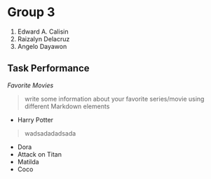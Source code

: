 # Group 3
1. Edward A. Calisin
2. Raizalyn Delacruz
3. Angelo Dayawon
## Task Performance
*Favorite Movies*
> write some information about your favorite series/movie using different Markdown elements

- Harry Potter 
> wadsadadadsada
- Dora
- Attack on Titan
- Matilda
- Coco 


